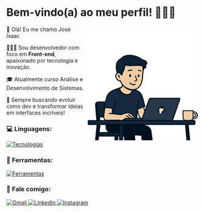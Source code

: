 # Bem-vindo(a) ao meu perfil! 🧑🏽‍💻

<img src="./readme-github-sem-bg.png" alt="Isaac animado programando" width="300px" align="right" >

<p align="left"> 
👋 Olá! Eu me chamo José Isaac
 
 🧑🏽‍💻 Sou desenvolvedor com foco em <strong>Front-end</strong>, apaixonado por tecnologia e inovação.
 
 🎓 Atualmente curso Análise e Desenvolvimento de Sistemas.
 
 🚀 Sempre buscando evoluir como dev e transformar ideias em interfaces incríveis!
</p>

### 💻 Linguagens:
<!--
- 🟠 HTML  
- 🔵 CSS  
- 🟡 JavaScript
-->
[![Tecnologias](https://skillicons.dev/icons?i=js,html,css,nodejs,express&theme=dark)](https://skillicons.dev)

### 💼 Ferramentas:
<!--
- 🧰 Git & GitHub  
- 🖥️ VS Code  
- 🎨 Figma
-->
[![Ferramentas](https://skillicons.dev/icons?i=vscode,git,github,figma&theme=dark)](https://skillicons.dev)


### 💌 Fale comigo:
<p align="left">
  <a href="mailto:joseisaacnascimento@gmail.com" title="Gmail">
    <img src="https://skillicons.dev/icons?i=gmail&theme=dark" alt="Gmail"/>
  </a>
  <a href="https://www.linkedin.com/in/jos%C3%A9-isaac-nascimento/" title="LinkedIn">
    <img src="https://skillicons.dev/icons?i=linkedin&theme=dark" alt="LinkedIn"/>
  </a>
  <a href="https://www.instagram.com/j0se_isaacsn/" title="Instagram">
    <img src="https://skillicons.dev/icons?i=instagram&theme=dark" alt="Instagram"/>
  </a>
</p>
